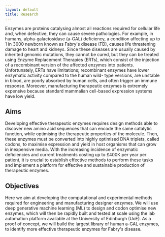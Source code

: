 ```yaml
---
layout: default
title: Research
---
```


Enzymes are proteins catalysing almost all reactions required for cellular life
and, when defective, they can cause severe pathologies. For example, in humans,
alpha-galactosidase (a-GAL) deficiency, a condition affecting up to 1 in 3000
newborn known as Fabry's disease (FD), causes life threatening damage to heart
and kidneys. Since these diseases are usually caused by inherited genomic
mutations, they cannot be cured, but they can be treated using Enzyme
Replacement Therapies (ERTs), which consist of the injection of a recombinant
version of the affected enzymes into patients. Unfortunately, ERTs have
limitations; recombinant enzymes have lower enzymatic activity compared to the
human wild- type versions, are unstable in blood, are poorly absorbed by human
cells, and often trigger an immune response. Moreover, manufacturing therapeutic
enzymes is extremely expensive because standard mammalian cell-based expression
systems have low yield.

## Aims

Developing effective therapeutic enzymes requires design methods able to
discover new amino acid sequences that can encode the same catalytic function,
while optimising the therapeutic properties of the molecule. Then, these enzymes
must be converted into highly optimised DNA triplets, called codons, to maximise
expression and yield in host organisms that can grow in inexpensive media. With
the increasing incidence of enzymatic deficiencies and current treatments
costing up to £400K per year per patient, it is crucial to establish effective
methods to perform these tasks and implement a platform for effective and
sustainable production of therapeutic enzymes.

## Objectives

Here we aim at developing the computational and experimental methods required
for engineering and manufacturing designer enzymes. We will use deep generative
machine learning (ML) to design and codon optimise new enzymes, which will then
be rapidly built and tested at scale using the lab automation platform available
at the University of Edinburgh (UoE). As a proof of concept, we will build the
largest library of human a-GAL enzymes, to identify more effective therapeutic
enzymes for Fabry's disease.

